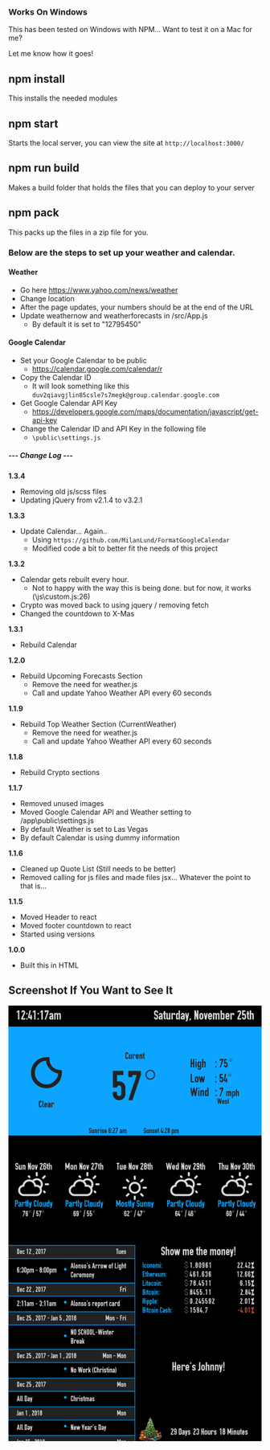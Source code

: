 ### Works On Windows
This has been tested on Windows with NPM...  Want to test it on a Mac for me? 

Let me know how it goes! 

## npm install 
This installs the needed modules

## npm start 
Starts the local server, you can view the site at `http://localhost:3000/`

## npm run build
Makes a build folder that holds the files that you can deploy to your server

## npm pack 
This packs up the files in a zip file for you. 

 
### Below are the steps to set up your weather and calendar.
 
#### Weather  
* Go here https://www.yahoo.com/news/weather 
* Change location  
* After the page updates, your numbers should be at the end of the URL
* Update weathernow and weatherforecasts in /src/App.js
  * By default it is set to "12795450"
 
#### Google Calendar 
* Set your Google Calendar to be public 
  * https://calendar.google.com/calendar/r
*  Copy the Calendar ID 
   *   It will look something like this `duv2qiavgjlin85csle7s7megk@group.calendar.google.com`
* Get Google Calendar API Key 
  * https://developers.google.com/maps/documentation/javascript/get-api-key
* Change the Calendar ID and API Key in the following file
  * `\public\settings.js`

 
 
 
 
##### --- Change Log --- 

 **1.3.4** 
* Removing old js/scss files
* Updating jQuery from v2.1.4 to v3.2.1

 **1.3.3** 
* Update Calendar... Again.. 
    * Using `https://github.com/MilanLund/FormatGoogleCalendar`
    * Modified code a bit to better fit the needs of this project

 **1.3.2** 
* Calendar gets rebuilt every hour.
    * Not to happy with the way this is being done. but for now, it works (\js\custom.js:26)
* Crypto was moved back to using jquery / removing fetch 
* Changed the countdown to X-Mas


 **1.3.1** 
* Rebuild Calendar

 **1.2.0** 
* Rebuild Upcoming Forecasts Section  
  * Remove the need for weather.js 
  * Call and update Yahoo Weather API every 60 seconds 


**1.1.9** 
* Rebuild Top Weather Section (CurrentWeather) 
  * Remove the need for weather.js 
  * Call and update Yahoo Weather API every 60 seconds 
 
 
**1.1.8** 
* Rebuild Crypto sections  
 
**1.1.7** 
* Removed unused images  
* Moved Google Calendar API and Weather setting to /app\public\settings.js 
 * By default Weather is set to Las Vegas 
 * By default Calendar is using dummy information  
 
**1.1.6** 
* Cleaned up Quote List (Still needs to be better) 
* Removed calling for js files and made files jsx... Whatever the point to that is... 
 
**1.1.5** 
* Moved Header to react  
* Moved footer countdown to react  
* Started using versions  
 
 
**1.0.0** 
* Built this in HTML  
 
 
 
## Screenshot If You Want to See It 
![Alt text](/public/assets/img/screenshot.png) 